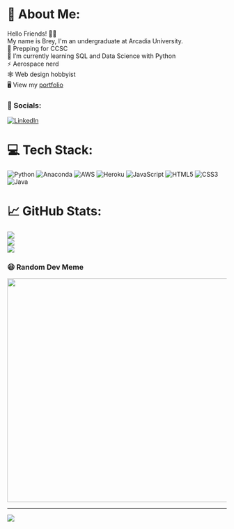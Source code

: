 # 👾 About Me:
Hello Friends! 👋🏻 <br>My name is Brey, I'm an undergraduate at Arcadia University.<br>📝 Prepping for CCSC<br>🌴 I’m currently learning SQL and Data Science with Python<br>⚡ Aerospace nerd<br>🕸 Web design hobbyist<br>🖥 View my [portfolio](https://breyrivera.com)


### 🔗 Socials:
[![LinkedIn](https://img.shields.io/badge/LinkedIn-%230077B5.svg?logo=linkedin&logoColor=white)](https://linkedin.com/in/https://www.linkedin.com/in/breyrivera/) 

# 💻 Tech Stack:
![Python](https://img.shields.io/badge/python-3670A0?style=flat-square&logo=python&logoColor=ffdd54) ![Anaconda](https://img.shields.io/badge/Anaconda-%2344A833.svg?style=flat-square&logo=anaconda&logoColor=white) ![AWS](https://img.shields.io/badge/AWS-%23FF9900.svg?style=flat-square&logo=amazon-aws&logoColor=white) ![Heroku](https://img.shields.io/badge/heroku-%23430098.svg?style=flat-square&logo=heroku&logoColor=white) ![JavaScript](https://img.shields.io/badge/javascript-%23323330.svg?style=flat-square&logo=javascript&logoColor=%23F7DF1E) ![HTML5](https://img.shields.io/badge/html5-%23E34F26.svg?style=flat-square&logo=html5&logoColor=white) ![CSS3](https://img.shields.io/badge/css3-%231572B6.svg?style=flat-square&logo=css3&logoColor=white) ![Java](https://img.shields.io/badge/java-%23ED8B00.svg?style=flat-square&logo=java&logoColor=white)
# 📈 GitHub Stats:
![](https://github-readme-stats.vercel.app/api?username=breyr&theme=material-palenight&hide_border=true&include_all_commits=true&count_private=true)<br/>
![](https://github-readme-streak-stats.herokuapp.com/?user=breyr&theme=material-palenight&hide_border=true)<br/>
![](https://github-readme-stats.vercel.app/api/top-langs/?username=breyr&theme=material-palenight&hide_border=true&include_all_commits=true&count_private=true&layout=compact)

### 😆 Random Dev Meme
<img src="https://random-memer.herokuapp.com/" width="512px"/>

---
[![](https://visitcount.itsvg.in/api?id=breyr&icon=0&color=0)](https://visitcount.itsvg.in)
